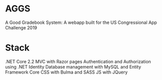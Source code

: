 # AGGS
A Good Gradebook System: A webapp built for the US Congressional App Challenge 2019

# Stack
.NET Core 2.2 MVC with Razor pages
Authentication and Authorization using .NET Identity
Database management with MySQL and Entity Framework Core
CSS with Bulma and SASS
JS with JQuery

